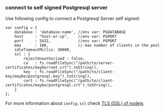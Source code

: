 
### connect to self signed Postgresql server

Use following config to connect a Postgresql Server self signed:

```
var config = {
    database : 'database-name', //env var: PGDATABASE
    host     : "host-or-ip",    //env var: PGPORT
    port     : 5432,            //env var: PGPORT
    max      : 100,             // max number of clients in the pool
    idleTimeoutMillis: 30000,
    ssl : {
        rejectUnauthorized : false,
        ca   : fs.readFileSync("/path/to/server-certificates/maybe/root.crt").toString(),
        key  : fs.readFileSync("/path/to/client-key/maybe/postgresql.key").toString(),
        cert : fs.readFileSync("/path/to/client-certificates/maybe/postgresql.crt").toString(),
    }
};

```

For more information about `config.ssl` check [TLS (SSL) of nodejs](https://nodejs.org/dist/latest-v4.x/docs/api/tls.html)